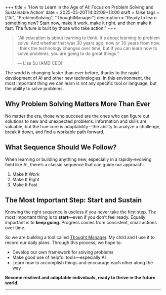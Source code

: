 +++
title = 'How to Learn in the Age of AI: Focus on Problem Solving and Sustainable Action'
date = 2025-05-20T14:02:09+13:00
draft = false
tags = ["AI", "ProblemSolving", "ThoughtManager"]
description = "Ready to learn something new? Start now, make it work, make it right, and then make it fast. The future is built by those who take action."
+++

> "All education is about learning to think. It's about learning to problem solve. And whether that was 30 years ago, now or 30 years from now. I think the technology changes over time, but if you can learn how to solve problems, you are going to do great things."
>
> — Lisa Su (AMD CEO)


The world is changing faster than ever before, thanks to the rapid development of AI and other new technologies. In this environment, the most important thing we can learn is not any specific tool or language, but the ability to solve problems.

## Why Problem Solving Matters More Than Ever

No matter the era, those who succeed are the ones who can figure out solutions to new and unexpected problems. Information and skills are valuable, but the true core is adaptability—the ability to analyze a challenge, break it down, and find a workable path forward.

## What Sequence Should We Follow?

When learning or building anything new, especially in a rapidly-evolving field like AI, there’s a classic sequence that can guide our approach:

1. Make It Work
2. Make It Right
3. Make It Fast


## The Most Important Step: Start and Sustain

Knowing the right sequence is useless if you never take the first step. The most important thing is to **start**—even if you don’t feel ready. Equally important is to **keep going**. Progress comes from consistent, small actions over time.

So we are building a tool called [Thought Manager](https://thought-manager.vercel.app). My child and I use it to record our daily plans. Through this process, we hope to:
* Develop our own framework for solving problems
* Make good use of helpful tools—especially AI
* Learn how to accomplish things and encourage each other along the way  


**Become resilient and adaptable individuals, ready to thrive in the future world**.

---


